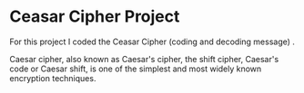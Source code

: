 # Ceasar Cipher Project 


For this project I coded the Ceasar Cipher (coding and decoding message) .

Caesar cipher, also known as Caesar's cipher, the shift cipher, Caesar's code or Caesar shift, is one of the simplest and most widely known encryption techniques.